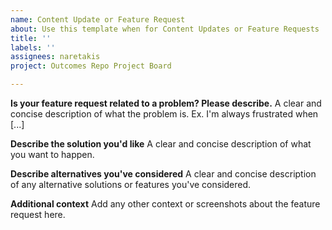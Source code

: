 ```yaml
---
name: Content Update or Feature Request
about: Use this template when for Content Updates or Feature Requests
title: ''
labels: ''
assignees: naretakis
project: Outcomes Repo Project Board

---
```


**Is your feature request related to a problem? Please describe.**
A clear and concise description of what the problem is. Ex. I'm always frustrated when [...]

**Describe the solution you'd like**
A clear and concise description of what you want to happen.

**Describe alternatives you've considered**
A clear and concise description of any alternative solutions or features you've considered.

**Additional context**
Add any other context or screenshots about the feature request here.
